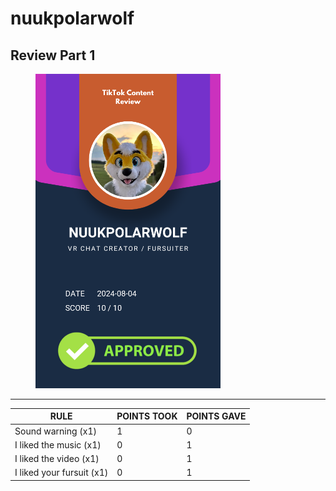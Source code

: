 # nuukpolarwolf

## Review Part 1

<figure><img src="../.gitbook/assets/TikTok Review Card - nuukpolarwolf.png" alt="" width="296"><figcaption></figcaption></figure>

***

| RULE                      | POINTS TOOK | POINTS GAVE |
| ------------------------- | ----------- | ----------- |
| Sound warning (x1)        | 1           | 0           |
| I liked the music (x1)    | 0           | 1           |
| I liked the video (x1)    | 0           | 1           |
| I liked your fursuit (x1) | 0           | 1           |

